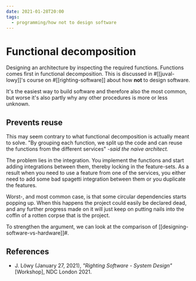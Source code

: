```yaml
---
date: 2021-01-28T20:00
tags: 
  - programming/how not to design software
---
```


# Functional decomposition

Designing an architecture by inspecting the required functions. Functions comes
first in functional decomposition. This is discussed in #[[juval-lowy]]'s
course on #[[righting-software]] about how **not** to design software.

It's the easiest way to build software and therefore also the most common, but
worse it's also partly why any other procedures is more or less unknown.

## Prevents reuse

This may seem contrary to what functional decomposition is actually meant to
solve. "By grouping each function, we split up the code and can reuse the
functions from the different services" *-said the naive architect.*

The problem lies in the integration. You implement the functions and start
adding integrations between them, thereby locking in the feature-sets. As a
result when you need to use a feature from one of the services, you either need
to add some bad spagetti integration between them or you duplicate the features.

Worst-, and most common case, is that some circular dependencies starts popping
up. When this happens the project could easily be declared dead, and any further
progress made on it will just keep on putting nails into the coffin of a rotten
corpse that is the project.

To strengthen the argument, we can look at the comparison of
[[designing-software-vs-hardware]]#.

## References

- J. Löwy (January 27, 2021), *"Righting Software - System Design"* [Workshop],
  NDC London 2021.

